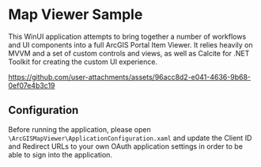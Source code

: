 # Map Viewer Sample

This WinUI application attempts to bring together a number of workflows and UI components into a full ArcGIS Portal Item Viewer.
It relies heavily on MVVM and a set of custom controls and views, as well as Calcite for .NET Toolkit for creating the custom UI experience.

https://github.com/user-attachments/assets/96acc8d2-e041-4636-9b68-0ef07e4b3c19


## Configuration

Before running the application, please open `\ArcGISMapViewer\ApplicationConfiguration.xaml` and update the Client ID and Redirect URLs to your own OAuth application settings in order to be able to sign into the application.


